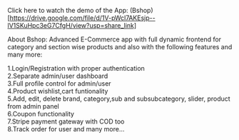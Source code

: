 Click here to watch the demo of the App: (Bshop)[https://drive.google.com/file/d/1V-pWcl7AKEsjp--lV1SKuHpc3eG7CfgH/view?usp=share_link]

About Bshop:
Advanced E-Commerce app with full dynamic frontend for category and section wise products and also with the following features and many more:


1.Login/Registration with proper authentication <br>
2.Separate admin/user dashboard <br>
3.Full profile control for admin/user <br>
4.Product wishlist,cart funtionality <br>
5.Add, edit, delete brand, category,sub and subsubcategory, slider, product from admin panel <br>
6.Coupon functionality <br>
7.Stripe payment gateway with COD too <br>
8.Track order for user and many more... <br>
